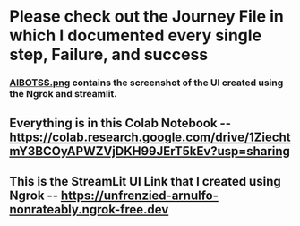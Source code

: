# Please check out the Journey File in which I documented every single step, Failure, and success
### [AIBOTSS.png](https://github.com/jatinavi/AI-Q-A-Bot/blob/main/AIBOTSS.png) contains the screenshot of the UI created using the Ngrok and streamlit.
## Everything is in this Colab Notebook -- https://colab.research.google.com/drive/1ZiechtmY3BCOyAPWZVjDKH99JErT5kEv?usp=sharing

## This is the StreamLit UI Link that I created using Ngrok -- https://unfrenzied-arnulfo-nonrateably.ngrok-free.dev
